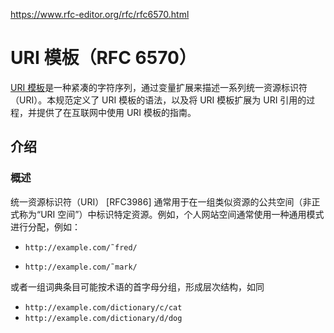 https://www.rfc-editor.org/rfc/rfc6570.html



# URI 模板（RFC 6570）

[URI 模板](https://www.rfc-editor.org/rfc/rfc6570.html)是一种紧凑的字符序列，通过变量扩展来描述一系列统一资源标识符（URI）。本规范定义了 URI 模板的语法，以及将 URI 模板扩展为 URI 引用的过程，并提供了在互联网中使用 URI 模板的指南。

## 介绍

### 概述

统一资源标识符（URI） [RFC3986] 通常用于在一组类似资源的公共空间（非正式称为“URI 空间”）中标识特定资源。例如，个人网站空间通常使用一种通用模式进行分配，例如：

- `http://example.com/˜fred/`

- `http://example.com/˜mark/`

或者一组词典条目可能按术语的首字母分组，形成层次结构，如同

- `http://example.com/dictionary/c/cat`
- `http://example.com/dictionary/d/dog`